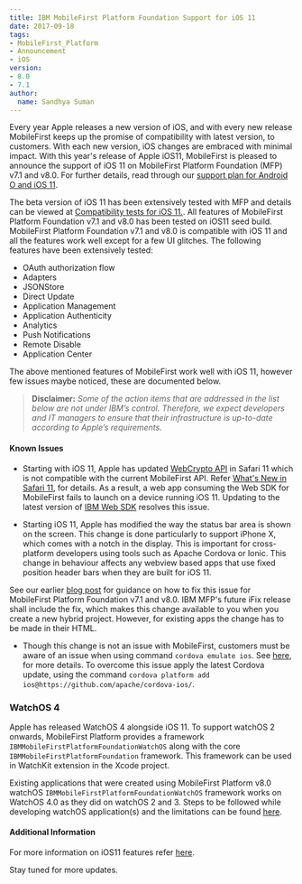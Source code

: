 ```yaml
---
title: IBM MobileFirst Platform Foundation Support for iOS 11
date: 2017-09-18
tags:
- MobileFirst_Platform
- Announcement
- iOS
version:
- 8.0
- 7.1
author:
  name: Sandhya Suman
---
```


Every year Apple releases a new version of iOS, and with every new release MobileFirst keeps up the promise of compatibility with latest version, to customers. With each new version, iOS changes are embraced with minimal impact. With this year's release of Apple iOS11, MobileFirst is pleased to announce the support of iOS 11 on MobileFirst Platform Foundation (MFP) v7.1 and v8.0. For further details, read through our [support plan for Android O and iOS 11](https://mobilefirstplatform.ibmcloud.com/blog/2017/01/11/support-plan-for-next-android-ios-mobile-os/).

The beta version of iOS 11 has been extensively tested with MFP and details can be viewed at [Compatibility tests for iOS 11.]({{site.baseurl}}/blog/2017/07/24/compatibility-tests-for-ios-11/). All features of MobileFirst Platform Foundation v7.1 and v8.0 has been tested on iOS11 seed build.
MobileFirst Platform Foundation v7.1 and v8.0 is compatible with iOS 11 and all the features work well except for a few UI glitches. The following features have been extensively tested:

* OAuth authorization flow
* Adapters
* JSONStore
* Direct Update
* Application Management
* Application Authenticity
* Analytics
* Push Notifications
* Remote Disable
* Application Center

The above mentioned features of MobileFirst work well with iOS 11, however few issues maybe noticed, these are documented below.

> **Disclaimer:** *Some of the action items that are addressed in the list below are not under IBM’s control. Therefore, we expect developers and IT managers to ensure that their infrastructure is up-to-date according to Apple’s requirements.*

#### Known Issues
* Starting with iOS 11, Apple has updated [WebCrypto API](https://www.w3.org/TR/WebCryptoAPI/) in Safari 11 which is not compatible with the current MobileFirst API. Refer [What's New in Safari  11](https://developer.apple.com/library/content/releasenotes/General/WhatsNewInSafari/Safari_11_0/Safari_11_0.html), for details. As a result, a web app consuming the Web SDK for MobileFirst fails to launch on a device running iOS 11. Updating to the latest version of [IBM Web SDK](https://www.npmjs.com/package/ibm-mfp-web-sdk) resolves this issue.

* Starting iOS 11, Apple has modified the way the status bar area is shown on the screen. This change is done particularly to support iPhone X, which comes with a notch in the display. This is important for cross-platform developers using tools such as Apache Cordova or Ionic. This change in behaviour affects any webview based apps that use fixed position header bars when they are built for iOS 11.

See our earlier [blog post]({{site.baseurl}}/blog/2017/07/24/compatibility-tests-for-ios-11/) for guidance on how to fix this issue for MobileFirst Platform Foundation v7.1 and v8.0. IBM MFP's future iFix release shall include the fix, which makes this change available to you when you create a new hybrid project. However, for existing apps the change has to be made in their HTML.

* Though this change is not an issue with MobileFirst, customers must be aware of an issue when using command `cordova emulate ios`. See [here]( https://github.com/phonegap/ios-sim/issues/218), for more details.
To overcome this issue apply the latest Cordova update, using the command `cordova platform add ios@https://github.com/apache/cordova-ios/`.

### WatchOS 4
Apple has released WatchOS 4 alongside iOS 11. To support watchOS 2 onwards, MobileFirst Platform provides a framework `IBMMobileFirstPlatformFoundationWatchOS` along with the core `IBMMobileFirstPlatformFoundation` framework. This framework can be used in WatchKit extension in the Xcode project.

Existing applications that were created using MobileFirst Platform v8.0 watchOS `IBMMobileFirstPlatformFoundationWatchOS` framework works on WatchOS 4.0 as they did on watchOS 2 and 3.
Steps to be followed while developing watchOS application(s) and the limitations can be found [here](https://mobilefirstplatform.ibmcloud.com/tutorials/en/foundation/8.0/application-development/watchos).

#### Additional Information
For more information on iOS11 features refer [here](https://www.apple.com/in/ios/ios-11/).

Stay tuned for more updates.
